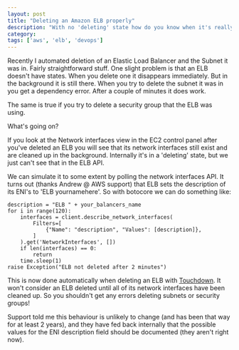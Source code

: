 ```yaml
---
layout: post
title: "Deleting an Amazon ELB properly"
description: "With no 'deleting' state how do you know when it's really gone?"
category: 
tags: ['aws', 'elb', 'devops']
---
```

Recently I automated deletion of an Elastic Load Balancer and the Subnet it was in. Fairly straightforward stuff. One slight problem is that an ELB doesn't have states. When you delete one it disappears immediately. But in the background it is still there. When you try to delete the subnet it was in you get a dependency error. After a couple of minutes it does work.

The same is true if you try to delete a security group that the ELB was using.

What's going on?

If you look at the Network interfaces view in the EC2 control panel after you've deleted an ELB you will see that its network interfaces still exist and are cleaned up in the background. Internally it's in a 'deleting' state, but we just can't see that in the ELB API.

We can simulate it to some extent by polling the network interfaces API. It turns out (thanks Andrew @ AWS support) that ELB sets the description of its ENI's to 'ELB yournamehere'. So with botocore we can do something like:

    description = "ELB " + your_balancers_name
    for i in range(120):
        interfaces = client.describe_network_interfaces(
            Filters=[
                {"Name": "description", "Values": [description]},
            ]
        ).get('NetworkInterfaces', [])
        if len(interfaces) == 0:
            return
        time.sleep(1)
    raise Exception("ELB not deleted after 2 minutes")

This is now done automatically when deleting an ELB with [Touchdown](http://docs.yaybu.com/projects/touchdown/en/latest/). It won't consider an ELB deleted until all of its network interfaces have been cleaned up. So you shouldn't get any errors deleting subnets or security groups!

Support told me this behaviour is unlikely to change (and has been that way for at least 2 years), and they have fed back internally that the possible values for the ENI description field should be documented (they aren't right now).
